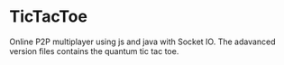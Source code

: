 # TicTacToe
Online P2P multiplayer using js and java with Socket IO. The adavanced version files contains the quantum tic tac toe.
